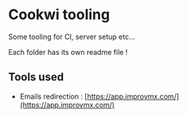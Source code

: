# Cookwi tooling

Some tooling for CI, server setup etc...

Each folder has its own readme file !

## Tools used

* Emails redirection : [https://app.improvmx.com/](https://app.improvmx.com/)